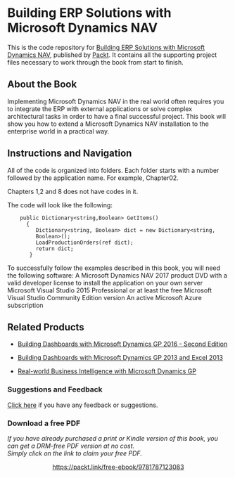 # Building ERP Solutions with Microsoft Dynamics NAV
This is the code repository for [Building ERP Solutions with Microsoft Dynamics NAV](https://www.packtpub.com/application-development/building-erp-solutions-microsoft-dynamics-nav?utm_source=github&utm_medium=repository&utm_campaign=9781787123083), published by [Packt](https://www.packtpub.com/?utm_source=github). It contains all the supporting project files necessary to work through the book from start to finish.
## About the Book
Implementing Microsoft Dynamics NAV in the real world often requires you to integrate the ERP with external applications or solve complex architectural tasks in order to have a final successful project. This book will show you how to extend a Microsoft Dynamics NAV installation to the enterprise world in a practical way.


## Instructions and Navigation
All of the code is organized into folders. Each folder starts with a number followed by the application name. For example, Chapter02.

Chapters 1,2 and 8 does not have codes in it.

The code will look like the following:
```
    public Dictionary<string,Boolean> GetItems()
      {
         Dictionary<string, Boolean> dict = new Dictionary<string,
         Boolean>();
         LoadProductionOrders(ref dict);
         return dict;
       }
```

To successfully follow the examples described in this book, you will need the following
software:
A Microsoft Dynamics NAV 2017 product DVD with a valid developer license to
install the application on your own server
Microsoft Visual Studio 2015 Professional or at least the free Microsoft Visual
Studio Community Edition version
An active Microsoft Azure subscription

## Related Products
* [Building Dashboards with Microsoft Dynamics GP 2016 - Second Edition](https://www.packtpub.com/application-development/building-dashboards-microsoft-dynamics-gp-2016-second-edition?utm_source=github&utm_medium=repository&utm_campaign=9781786467614)

* [Building Dashboards with Microsoft Dynamics GP 2013 and Excel 2013](https://www.packtpub.com/application-development/building-dashboards-microsoft-dynamics-gp-2013-and-excel-2013?utm_source=github&utm_medium=repository&utm_campaign=9781849689069)

* [Real-world Business Intelligence with Microsoft Dynamics GP](https://www.packtpub.com/big-data-and-business-intelligence/real-world-business-intelligence-microsoft-dynamics-gp-2013?utm_source=github&utm_medium=repository&utm_campaign=9781782177241)

### Suggestions and Feedback
[Click here](https://docs.google.com/forms/d/e/1FAIpQLSe5qwunkGf6PUvzPirPDtuy1Du5Rlzew23UBp2S-P3wB-GcwQ/viewform) if you have any feedback or suggestions.
### Download a free PDF

 <i>If you have already purchased a print or Kindle version of this book, you can get a DRM-free PDF version at no cost.<br>Simply click on the link to claim your free PDF.</i>
<p align="center"> <a href="https://packt.link/free-ebook/9781787123083">https://packt.link/free-ebook/9781787123083 </a> </p>
